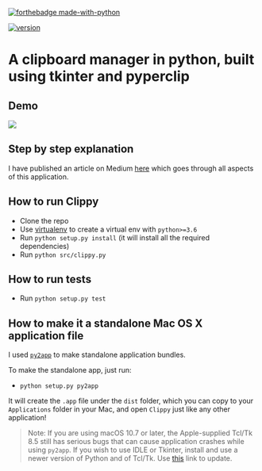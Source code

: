 [![forthebadge made-with-python](http://ForTheBadge.com/images/badges/made-with-python.svg)](https://www.python.org/)


[![version][version-badge]][RELEASES]

# A clipboard manager in python, built using tkinter and pyperclip

## Demo

![](https://github.com/prashantgupta24/clipboard-manager/blob/master/clippy-demo.gif)

## Step by step explanation

I have published an article on Medium [here](https://medium.com/@prashantgupta24/how-to-create-your-own-clipboard-manager-using-python-and-tkinter-e693aa27fffc) which goes through all aspects of this application.

## How to run Clippy

- Clone the repo
- Use [virtualenv](https://docs.python-guide.org/dev/virtualenvs/#lower-level-virtualenv) to create a virtual env with `python>=3.6`
- Run `python setup.py install` (it will install all the required dependencies)
- Run `python src/clippy.py`

## How to run tests

- Run `python setup.py test`

## How to make it a standalone Mac OS X application file

I used [`py2app`](https://py2app.readthedocs.io/en/latest/) to make standalone application bundles.

To make the standalone app, just run:

- `python setup.py py2app`

It will create the `.app` file under the `dist` folder, which you can copy to your `Applications` folder in your Mac, and open `Clippy` just like any other application!

> Note: If you are using macOS 10.7 or later, the Apple-supplied Tcl/Tk 8.5 still has serious bugs that can cause application crashes while using `py2app`. If you wish to use IDLE or Tkinter, install and use a newer version of Python and of Tcl/Tk. Use [this](https://www.tcl.tk/doc/howto/compile.html) link to update.


[version-badge]: https://img.shields.io/github/release/prashantgupta24/clipboard-manager.svg
[RELEASES]: https://github.com/prashantgupta24/clipboard-manager/releases
